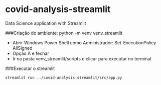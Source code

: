 # covid-analysis-streamlit
Data Science application with Streamlit



###Criação do ambiente: python -m venv venv_streamlit
- Abrir Windows Power Shell como Administrador: Set-ExecutionPolicy AllSigned
- Opção A e fechar
- Ir na pasta venv_streamlit/scripts e clicar para executar no terminal

###Executar o streamlit
```
streamlit run ../covid-analysis-streamlit/src/app.py
```


